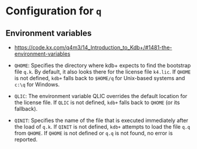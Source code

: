 # Configuration for `q`

## Environment variables

- https://code.kx.com/q4m3/14_Introduction_to_Kdb+/#1481-the-environment-variables

- `QHOME`: 
    Specifies the directory where kdb+ expects to find the bootstrap file `q.k`.
    By default, it also looks there for the license file `k4.lic`.
    If `QHOME` is not defined, `kdb+` falls back to `$HOME/q` for
    Unix-based systems and `c:\q` for Windows.
- `QLIC`:
    The environment variable QLIC overrides the default location for the license file. If `QLIC` is
    not defined, `kdb+` falls back to `QHOME` (or its fallback).
- `QINIT`:
    Specifies the name of the file that is executed immediately after
    the load of `q.k`. If `QINIT` is not defined, `kdb+` attempts to load the file `q.q` from `QHOME`. If
    `QHOME` is not defined or `q.q` is not found, no error is reported.

